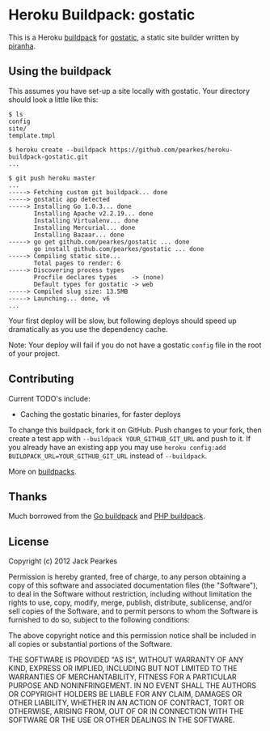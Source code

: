 # Heroku Buildpack: gostatic

This is a Heroku [buildpack](http://devcenter.heroku.com/articles/buildpacks) for
[gostatic](https://github.com/piranha/gostatic), a static site
builder written by [piranha](https://github.com/piranha).

## Using the buildpack

This assumes you have set-up a site locally with gostatic. Your
directory should look a little like this:

    $ ls
    config
    site/
    template.tmpl

    $ heroku create --buildpack https://github.com/pearkes/heroku-buildpack-gostatic.git
    ...

    $ git push heroku master
    ...
    -----> Fetching custom git buildpack... done
    -----> gostatic app detected
    -----> Installing Go 1.0.3... done
           Installing Apache v2.2.19... done
           Installing Virtualenv... done
           Installing Mercurial... done
           Installing Bazaar... done
    -----> go get github.com/pearkes/gostatic ... done
           go install github.com/pearkes/gostatic ... done
    -----> Compiling static site...
           Total pages to render: 6
    -----> Discovering process types
           Procfile declares types    -> (none)
           Default types for gostatic -> web
    -----> Compiled slug size: 13.5MB
    -----> Launching... done, v6
    ...

Your first deploy will be slow, but following deploys should speed
up dramatically as you use the dependency cache.

Note: Your deploy will fail if you do not have a gostatic `config` file
in the root of your project.

## Contributing

Current TODO's include:

- Caching the gostatic binaries, for faster deploys

To change this buildpack, fork it on GitHub. Push
changes to your fork, then create a test app with
`--buildpack YOUR_GITHUB_GIT_URL` and push to it. If you
already have an existing app you may use `heroku config:add
BUILDPACK_URL=YOUR_GITHUB_GIT_URL` instead of `--buildpack`.

More on [buildpacks](http://devcenter.heroku.com/articles/buildpacks).

## Thanks

Much borrowed from the [Go buildpack](https://github.com/kr/heroku-buildpack-go)
and [PHP buildpack](https://github.com/heroku/heroku-buildpack-php).

## License

Copyright (c) 2012 Jack Pearkes

Permission is hereby granted, free of charge, to any person obtaining a copy
of this software and associated documentation files (the "Software"), to deal
in the Software without restriction, including without limitation the rights to
use, copy, modify, merge, publish, distribute, sublicense, and/or sell copies of
the Software, and to permit persons to whom the Software is furnished to do so,
subject to the following conditions:

The above copyright notice and this permission notice shall be included in all
copies or substantial portions of the Software.

THE SOFTWARE IS PROVIDED "AS IS", WITHOUT WARRANTY OF ANY KIND, EXPRESS OR
IMPLIED, INCLUDING BUT NOT LIMITED TO THE WARRANTIES OF MERCHANTABILITY,
FITNESS FOR A PARTICULAR PURPOSE AND NONINFRINGEMENT. IN NO EVENT SHALL THE
AUTHORS OR COPYRIGHT HOLDERS BE LIABLE FOR ANY CLAIM, DAMAGES OR OTHER LIABILITY,
WHETHER IN AN ACTION OF CONTRACT, TORT OR OTHERWISE, ARISING FROM, OUT OF OR IN
CONNECTION WITH THE SOFTWARE OR THE USE OR OTHER DEALINGS IN THE SOFTWARE.
